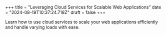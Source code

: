 +++
title = "Leveraging Cloud Services for Scalable Web Applications"
date = "2024-08-19T10:37:24.718Z"
draft = false
+++

  Learn how to use cloud services to scale your web applications efficiently and handle varying loads with ease.
        